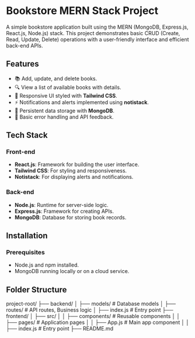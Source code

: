 # Bookstore MERN Stack Project

A simple bookstore application built using the MERN (MongoDB, Express.js, React.js, Node.js) stack. This project demonstrates basic CRUD (Create, Read, Update, Delete) operations with a user-friendly interface and efficient back-end APIs.

## Features

- 📚 Add, update, and delete books.
- 🔍 View a list of available books with details.
- 🎨 Responsive UI styled with **Tailwind CSS**.
- ⚡ Notifications and alerts implemented using **notistack**.
- 💾 Persistent data storage with **MongoDB**.
- 🔐 Basic error handling and API feedback.

## Tech Stack

### Front-end
- **React.js**: Framework for building the user interface.
- **Tailwind CSS**: For styling and responsiveness.
- **Notistack**: For displaying alerts and notifications.

### Back-end
- **Node.js**: Runtime for server-side logic.
- **Express.js**: Framework for creating APIs.
- **MongoDB**: Database for storing book records.

## Installation

### Prerequisites
- Node.js and npm installed.
- MongoDB running locally or on a cloud service.

## Folder Structure
project-root/
├── backend/
│   ├── models/         # Database models
│   ├── routes/         # API routes, Business logic
│   ├── index.js       # Entry point
├── frontend/
│   ├── src/
│   │   ├── components/ # Reusable components
│   │   ├── pages/      # Application pages
│   │   ├── App.js      # Main app component
│   │   ├── index.js    # Entry point
├── README.md
